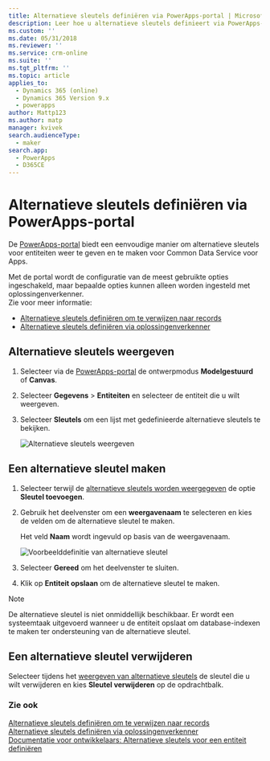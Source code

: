 ```yaml
---
title: Alternatieve sleutels definiëren via PowerApps-portal | MicrosoftDocs
description: Leer hoe u alternatieve sleutels definieert via PowerApps-portal
ms.custom: ''
ms.date: 05/31/2018
ms.reviewer: ''
ms.service: crm-online
ms.suite: ''
ms.tgt_pltfrm: ''
ms.topic: article
applies_to:
  - Dynamics 365 (online)
  - Dynamics 365 Version 9.x
  - powerapps
author: Mattp123
ms.author: matp
manager: kvivek
search.audienceType:
  - maker
search.app:
  - PowerApps
  - D365CE
---
```

# <a name="define-alternate-keys-using-powerapps-portal"></a>Alternatieve sleutels definiëren via PowerApps-portal

De [PowerApps-portal](https://web.powerapps.com/?utm_source=padocs&utm_medium=linkinadoc&utm_campaign=referralsfromdoc) biedt een eenvoudige manier om alternatieve sleutels voor entiteiten weer te geven en te maken voor Common Data Service voor Apps.

Met de portal wordt de configuratie van de meest gebruikte opties ingeschakeld, maar bepaalde opties kunnen alleen worden ingesteld met oplossingenverkenner. <br />Zie voor meer informatie: 
- [Alternatieve sleutels definiëren om te verwijzen naar records](define-alternate-keys-reference-records.md)
- [Alternatieve sleutels definiëren via oplossingenverkenner](define-alternate-keys-solution-explorer.md)

## <a name="view-alternate-keys"></a>Alternatieve sleutels weergeven

1. Selecteer via de [PowerApps-portal](https://web.powerapps.com/?utm_source=padocs&utm_medium=linkinadoc&utm_campaign=referralsfromdoc) de ontwerpmodus **Modelgestuurd** of **Canvas**.
2. Selecteer **Gegevens** > **Entiteiten** en selecteer de entiteit die u wilt weergeven.
3. Selecteer **Sleutels** om een lijst met gedefinieerde alternatieve sleutels te bekijken.

    ![Alternatieve sleutels weergeven](media/view-alternate-keys-portal.png)

## <a name="create-an-alternate-key"></a>Een alternatieve sleutel maken

1. Selecteer terwijl de [alternatieve sleutels worden weergegeven](#view-alternate-keys) de optie **Sleutel toevoegen**.
2. Gebruik het deelvenster om een **weergavenaam** te selecteren en kies de velden om de alternatieve sleutel te maken.

    Het veld **Naam** wordt ingevuld op basis van de weergavenaam.

    ![Voorbeelddefinitie van alternatieve sleutel](media/alternate-key-account-number-sic-code.png)

1. Selecteer **Gereed** om het deelvenster te sluiten.
2. Klik op **Entiteit opslaan** om de alternatieve sleutel te maken.

> [!NOTE]
> De alternatieve sleutel is niet onmiddellijk beschikbaar. Er wordt een systeemtaak uitgevoerd wanneer u de entiteit opslaat om database-indexen te maken ter ondersteuning van de alternatieve sleutel.

## <a name="delete-an-alternate-key"></a>Een alternatieve sleutel verwijderen

Selecteer tijdens het [weergeven van alternatieve sleutels](#view-alternate-keys) de sleutel die u wilt verwijderen en kies **Sleutel verwijderen** op de opdrachtbalk.

### <a name="see-also"></a>Zie ook

[Alternatieve sleutels definiëren om te verwijzen naar records](define-alternate-keys-reference-records.md)<br />
[Alternatieve sleutels definiëren via oplossingenverkenner](define-alternate-keys-solution-explorer.md)<br />
[Documentatie voor ontwikkelaars: Alternatieve sleutels voor een entiteit definiëren](/dynamics365/customer-engagement/developer/define-alternate-keys-entity)
